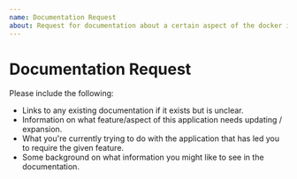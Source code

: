 ```yaml
---
name: Documentation Request
about: Request for documentation about a certain aspect of the docker image / container
---
```


# Documentation Request

<!-- Delete this line and everything below it, but read below first for information on what you should include -->
Please include the following:

 * Links to any existing documentation if it exists but is unclear.
 * Information on what feature/aspect of this application needs updating / expansion.
 * What you're currently trying to do with the application that has led you to require the given feature.
 * Some background on what information you might like to see in the documentation.

